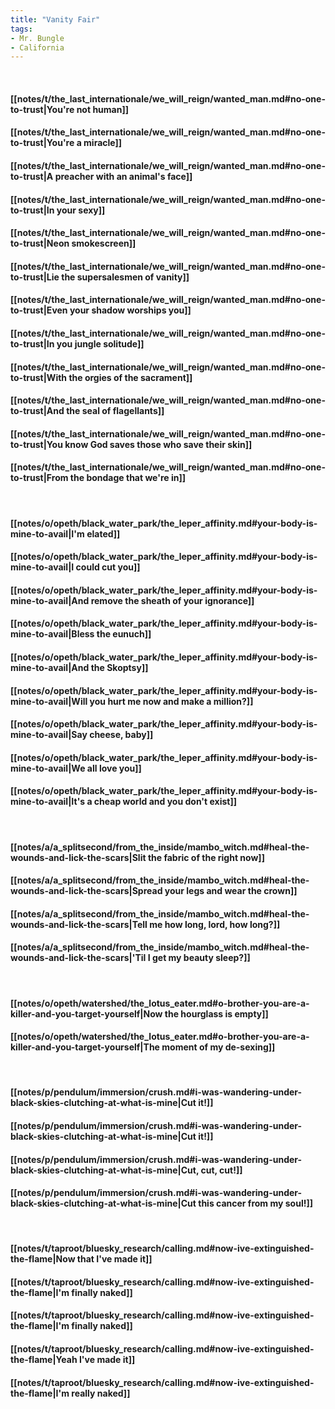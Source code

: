 ```yaml
---
title: "Vanity Fair"
tags:
- Mr. Bungle
- California
---
```

&nbsp;
#### [[notes/t/the_last_internationale/we_will_reign/wanted_man.md#no-one-to-trust|You're not human]]
#### [[notes/t/the_last_internationale/we_will_reign/wanted_man.md#no-one-to-trust|You're a miracle]]
#### [[notes/t/the_last_internationale/we_will_reign/wanted_man.md#no-one-to-trust|A preacher with an animal's face]]
#### [[notes/t/the_last_internationale/we_will_reign/wanted_man.md#no-one-to-trust|In your sexy]]
#### [[notes/t/the_last_internationale/we_will_reign/wanted_man.md#no-one-to-trust|Neon smokescreen]]
#### [[notes/t/the_last_internationale/we_will_reign/wanted_man.md#no-one-to-trust|Lie the supersalesmen of vanity]]
#### [[notes/t/the_last_internationale/we_will_reign/wanted_man.md#no-one-to-trust|Even your shadow worships you]]
#### [[notes/t/the_last_internationale/we_will_reign/wanted_man.md#no-one-to-trust|In you jungle solitude]]
#### [[notes/t/the_last_internationale/we_will_reign/wanted_man.md#no-one-to-trust|With the orgies of the sacrament]]
#### [[notes/t/the_last_internationale/we_will_reign/wanted_man.md#no-one-to-trust|And the seal of flagellants]]
#### [[notes/t/the_last_internationale/we_will_reign/wanted_man.md#no-one-to-trust|You know God saves those who save their skin]]
#### [[notes/t/the_last_internationale/we_will_reign/wanted_man.md#no-one-to-trust|From the bondage that we're in]]
&nbsp;
#### [[notes/o/opeth/black_water_park/the_leper_affinity.md#your-body-is-mine-to-avail|I'm elated]]
#### [[notes/o/opeth/black_water_park/the_leper_affinity.md#your-body-is-mine-to-avail|I could cut you]]
#### [[notes/o/opeth/black_water_park/the_leper_affinity.md#your-body-is-mine-to-avail|And remove the sheath of your ignorance]]
#### [[notes/o/opeth/black_water_park/the_leper_affinity.md#your-body-is-mine-to-avail|Bless the eunuch]]
#### [[notes/o/opeth/black_water_park/the_leper_affinity.md#your-body-is-mine-to-avail|And the Skoptsy]]
#### [[notes/o/opeth/black_water_park/the_leper_affinity.md#your-body-is-mine-to-avail|Will you hurt me now and make a million?]]
#### [[notes/o/opeth/black_water_park/the_leper_affinity.md#your-body-is-mine-to-avail|Say cheese, baby]]
#### [[notes/o/opeth/black_water_park/the_leper_affinity.md#your-body-is-mine-to-avail|We all love you]]
#### [[notes/o/opeth/black_water_park/the_leper_affinity.md#your-body-is-mine-to-avail|It's a cheap world and you don't exist]]
&nbsp;
#### [[notes/a/a_splitsecond/from_the_inside/mambo_witch.md#heal-the-wounds-and-lick-the-scars|Slit the fabric of the right now]]
#### [[notes/a/a_splitsecond/from_the_inside/mambo_witch.md#heal-the-wounds-and-lick-the-scars|Spread your legs and wear the crown]]
#### [[notes/a/a_splitsecond/from_the_inside/mambo_witch.md#heal-the-wounds-and-lick-the-scars|Tell me how long, lord, how long?]]
#### [[notes/a/a_splitsecond/from_the_inside/mambo_witch.md#heal-the-wounds-and-lick-the-scars|'Til I get my beauty sleep?]]
&nbsp;
#### [[notes/o/opeth/watershed/the_lotus_eater.md#o-brother-you-are-a-killer-and-you-target-yourself|Now the hourglass is empty]]
#### [[notes/o/opeth/watershed/the_lotus_eater.md#o-brother-you-are-a-killer-and-you-target-yourself|The moment of my de-sexing]]
&nbsp;
#### [[notes/p/pendulum/immersion/crush.md#i-was-wandering-under-black-skies-clutching-at-what-is-mine|Cut it!]]
#### [[notes/p/pendulum/immersion/crush.md#i-was-wandering-under-black-skies-clutching-at-what-is-mine|Cut it!]]
#### [[notes/p/pendulum/immersion/crush.md#i-was-wandering-under-black-skies-clutching-at-what-is-mine|Cut, cut, cut!]]
#### [[notes/p/pendulum/immersion/crush.md#i-was-wandering-under-black-skies-clutching-at-what-is-mine|Cut this cancer from my soul!]]
&nbsp;
#### [[notes/t/taproot/bluesky_research/calling.md#now-ive-extinguished-the-flame|Now that I've made it]]
#### [[notes/t/taproot/bluesky_research/calling.md#now-ive-extinguished-the-flame|I'm finally naked]]
#### [[notes/t/taproot/bluesky_research/calling.md#now-ive-extinguished-the-flame|I'm finally naked]]
#### [[notes/t/taproot/bluesky_research/calling.md#now-ive-extinguished-the-flame|Yeah I've made it]]
#### [[notes/t/taproot/bluesky_research/calling.md#now-ive-extinguished-the-flame|I'm really naked]]
